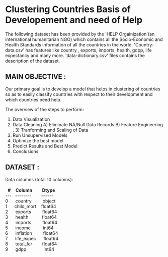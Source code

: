 # Clustering Countries Basis of Developement and need of Help

The following dataset has been provided by the 'HELP Orgainization'(an international humanitarian NGO) which contains all the Socio-Economic and Health Standards information of all the countries in the world.
'Country-data.csv' has features like country , exports, imports, health, gdpp, life expectancy and many more. 'data-dictionary.csv' files contains the description of the dataset.

## MAIN OBJECTIVE : 
Our primary goal is to develop a model that helps in clustering of countries so as to easily classify countries with respect to their development and which countries need help.

The overview of the steps to perform:
1) Data Visualization
2) Data Cleaning A) Eliminate NA/Null Data Records B) Feature Engineering . 3) Tranforming and Scaling of Data
4) Run Unsupervised Models
5) Optimize the best model
6) Predict Results and Best Model
7) Conclusions

## DATASET : 
Data columns (total 10 columns):<br><br>
 &nbsp; **#**  &nbsp;&nbsp;    **Column**    &nbsp;&nbsp;&nbsp;&nbsp;&nbsp;&nbsp;    **Dtype** <br>
 --- &nbsp;  --------    &nbsp;&nbsp;&nbsp;&nbsp;&nbsp;&nbsp;    ------<br>
0  &nbsp;&nbsp;&nbsp;&nbsp;       country   &nbsp;&nbsp;&nbsp;&nbsp;&nbsp;&nbsp;&nbsp;     object <br>
1  &nbsp;&nbsp;&nbsp;&nbsp;      child_mort &nbsp;&nbsp;   float64<br>
2  &nbsp;&nbsp;&nbsp;&nbsp;       exports   &nbsp;&nbsp;&nbsp;&nbsp;&nbsp;&nbsp;&nbsp;    float64<br>
3  &nbsp;&nbsp;&nbsp;&nbsp;      health    &nbsp;&nbsp;&nbsp;&nbsp;&nbsp;&nbsp;&nbsp;&nbsp;&nbsp;   float64<br>
4  &nbsp;&nbsp;&nbsp;&nbsp;    imports     &nbsp;&nbsp;&nbsp;&nbsp;&nbsp;&nbsp;&nbsp; float64<br>
5  &nbsp;&nbsp;&nbsp;&nbsp;     income     &nbsp;&nbsp;&nbsp;&nbsp;&nbsp;&nbsp;&nbsp;&nbsp;   int64<br>
6  &nbsp;&nbsp;&nbsp;&nbsp;     inflation  &nbsp;&nbsp;&nbsp;&nbsp;&nbsp;&nbsp;&nbsp;  float64<br>
7  &nbsp;&nbsp;&nbsp;&nbsp;     life_expec &nbsp;&nbsp;&nbsp;&nbsp;   float64<br>
8  &nbsp;&nbsp;&nbsp;&nbsp;     total_fer &nbsp;&nbsp;&nbsp;&nbsp;&nbsp;&nbsp;   float64   <br>
9  &nbsp;&nbsp;&nbsp;&nbsp;      gdpp      &nbsp;&nbsp;&nbsp;&nbsp;&nbsp;&nbsp;&nbsp;&nbsp;&nbsp;&nbsp;&nbsp;&nbsp;   int64<br>


